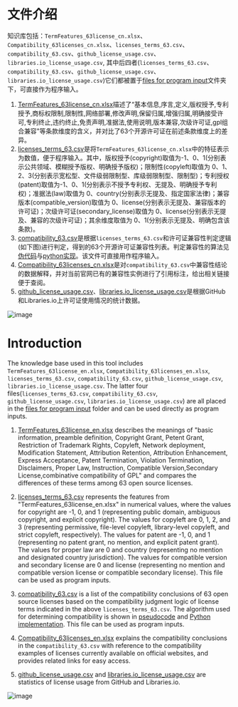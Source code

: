 # 文件介绍
知识库包括：`TermFeatures_63license_cn.xlsx`、`Compatibility_63licenses_cn.xlsx`、`licenses_terms_63.csv`、`compatibility_63.csv`、`github_license_usage.csv`、`libraries.io_license_usage.csv`, 其中后四者(`licenses_terms_63.csv`、`compatibility_63.csv`、`github_license_usage.csv`、`libraries.io_license_usage.csv`)它们都被置于[files for program input](./files%20for%20program%20input/
)文件夹下，可直接作为程序输入。

1. [TermFeatures_63license_cn.xlsx](./TermFeatures_63license_cn.xlsx)描述了“基本信息,序言,定义,版权授予,专利授予,商标权限制,限制性,网络部署,修改声明,保留归属,增强归属,明确接受许可,专利终止,违约终止,免责声明,准据法,使用说明,版本兼容,次级许可证,gpl组合兼容"等条款维度的含义，并对比了63个开源许可证在前述条款维度上的差异。   
2. [licenses_terms_63.csv](./files%20used%20for%20program%20input/licenses_terms_63.csv)是将`TermFeatures_63license_cn.xlsx`中的特征表示为数值，便于程序输入。其中，版权授予(copyright)取值为-1、0、1(分别表示公共领域、模糊授予版权、明确授予版权)；限制性(copyleft)取值为 0、1、2、3(分别表示宽松型、文件级弱限制型、库级弱限制型、限制型)；专利授权(patent)取值为-1、0、1(分别表示不授予专利权、无提及、明确授予专利权)；准据法(law)取值为 0、country(分别表示无提及、指定国家法律)；兼容版本(compatible_version)取值为 0、license(分别表示无提及、兼容版本的许可证)；次级许可证(secondary_license)取值为 0、license(分别表示无提及、兼容的次级许可证)；其余维度取值为 0、1(分别表示无提及、明确包含该条款)。  
3. [compatibility_63.csv](./files%20used%20for%20program%20input/compatibility_63.csv)是根据`licenses_terms_63.csv`和许可证兼容性判定逻辑(如下图)进行判定，得到的63个开源许可证兼容性列表。判定兼容性的算法见[伪代码](../appendix/compatibility_algorithm.pdf)与[python实现](https://github.com/osslab-pku/OSSLSelection/blob/main/OSSLSelection/scripts/compatibility_63.py)。该文件可直接用作程序输入。          
4. [Compatibility_63licenses_cn.xlsx](./Compatibility_63licenses_cn.xlsx)是对`compatibility_63.csv`中兼容性结论的数据解释，并对当前官网已有的兼容性实例进行了引用标注，给出相关链接便于查阅。  
5. [github_license_usage.csv](./files%20used%20for%20program%20input/github_license_usage.csv)、[libraries.io_license_usage.csv](./files%20used%20for%20program%20input/libraries.io_license_usage.csv)是根据GitHub和Libraries.io上许可证使用情况的统计数据。   


![image](https://github.com/osslab-pku/RecLicense/blob/master/appendix/check_compatibility_cn.png)
    


# Introduction
The knowledge base used in this tool includes `TermFeatures_63license_en.xlsx`, `Compatibility_63licenses_en.xlsx`, `licenses_terms_63.csv`, `compatibility_63.csv`, `github_license_usage.csv`, `libraries.io_license_usage.csv`. The latter four files(`licenses_terms_63.csv`, `compatibility_63.csv`, `github_license_usage.csv`, `libraries.io_license_usage.csv`) are all placed in the [files for program input](./files%20for%20program%20input/) folder and can be used directly as program inputs.


1. [TermFeatures_63license_en.xlsx](./TermFeatures_63license_en.xlsx) describes the meanings of "basic information, preamble	definition, Copyright Grant, Petent Grant, Restriction of Trademark Rights, Copyleft, Network deployment, Modification Statement, Attribution Retention, Attribution Enhancement,	Express Acceptance, Patent Termination, Violation Termination,	Disclaimers, Proper Law, Instruction, Compatible Version,Secondary License,combinative compatibility of GPL" and compares the differences of these terms among 63 open source licenses.
2. [licenses_terms_63.csv](./files%20used%20for%20program%20input/licenses_terms_63.csv) represents the features from "TermFeatures_63license_en.xlsx" in numerical values, where the values for copyright are -1, 0, and 1 (representing public domain, ambiguous copyright, and explicit copyright). The values for copyleft are 0, 1, 2, and 3 (representing permissive, file-level copyleft, library-level copyleft, and strict copyleft, respectively). The values for patent are -1, 0, and 1 (representing no patent grant, no mention, and explicit patent grant). The values for proper law are 0 and country (representing no mention and designated country jurisdiction). The values for compatible version and secondary license are 0 and license (representing no mention and compatible version license or compatible secondary license). This file can be used as program inputs.

3. [compatibility_63.csv](./files%20used%20for%20program%20input/compatibility_63.csv) is a list of the compatibility conclusions of 63 open source licenses based on the compatibility judgment logic of license terms indicated in the above `licenses_terms_63.csv`. The algorithm used for determining compatibility is shown in [pseudocode](../appendix/compatibility_algorithm.pdf) and [Python implementation](https://github.com/osslab-pku/RecLicense/blob/master/appendix/compatibility_63.py). This file can be used as program inputs.

4. [Compatibility_63licenses_en.xlsx](./Compatibility_63licenses_en.xlsx) explains the compatibility conclusions in the `compatibility_63.csv` with reference to the compatibility examples of licenses currently available on official websites, and provides related links for easy access.

5. [github_license_usage.csv](./files%20used%20for%20program%20input/github_license_usage.csv) and [libraries.io_license_usage.csv](./files%20used%20for%20program%20input/libraries.io_license_usage.csv) are statistics of license usage from GitHub and Libraries.io.

![image](https://github.com/osslab-pku/RecLicense/blob/master/appendix/check_compatibility.png)
    

